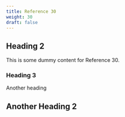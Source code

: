 ```yaml
---
title: Reference 30
weight: 30
draft: false
---
```


## Heading 2

This is some dummy content for Reference 30.

### Heading 3

Another heading

## Another Heading 2

